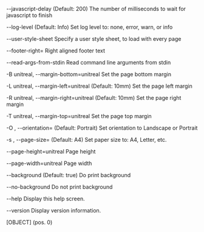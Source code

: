   --javascript-delay                               (Default: 200) The number of
                                                   milliseconds to wait for
                                                   javascript to finish

  --log-level                                      (Default: Info) Set log level
                                                   to: none, error, warn, or
                                                   info

  --user-style-sheet                               Specify a user style sheet,
                                                   to load with every page

  --footer-right=<text>                            Right aligned footer text

  --read-args-from-stdin                           Read command line arguments
                                                   from stdin

  -B unitreal, --margin-bottom=unitreal            Set the page bottom margin

  -L unitreal, --margin-left=unitreal              (Default: 10mm) Set the page
                                                   left margin

  -R unitreal, --margin-right=unitreal             (Default: 10mm) Set the page
                                                   right margin

  -T unitreal, --margin-top=unitreal               Set the page top margin

  -O <orientation>, --orientation=<orientation>    (Default: Portrait) Set
                                                   orientation to Landscape or
                                                   Portrait

  -s <Size>, --page-size=<Size>                    (Default: A4) Set paper size
                                                   to: A4, Letter, etc.

  --page-height=unitreal                           Page height

  --page-width=unitreal                            Page width

  --background                                     (Default: true) Do print
                                                   background

  --no-background                                  Do not print background

  --help                                           Display this help screen.

  --version                                        Display version information.

  [OBJECT] <output file> (pos. 0)                  